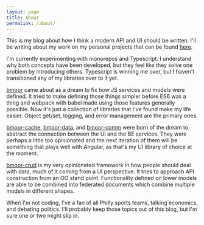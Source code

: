 ```yaml
---
layout: page
title: About
permalink: /about/
---
```


This is my blog about how I think a modern API and UI should be written.  I'll be writing about my work on my personal projects that can be found [here][b-heilman].

I'm currently experimenting with monorepos and Typescript.  I understand why both concepts have been developed, but they feel like they solve one problem by introducing others.  Typescript is winning me over, but I haven't transitioned any of my libraries over to it yet.

[bmoor][bmoor] came about as a dream to fix how JS services and models were defined.  It tried to make defining those things simpler before ES6 was a thing and webpack with babel made using those features generally possible.  Now it's just a collection of libraries that I've found make my life easier.  Object get/set, logging, and error management are the primary ones.

[bmoor-cache][bmoor-cache], [bmoor-data][bmoor-data], and [bmoor-comm][bmoor-comm] were born of the dream to abstract the connection between the UI and the BE services.  They were perhaps a little too opinionated and the next iteration of them will be something that plays well with Angular, as that's my UI library of choice at the moment.

[bmoor-crud][bmoor-crud] is my very opinionated framework in how people should deal with data, much of it coming from a UI perspective.  It tries to approach API construction from an OO stand point.  Functionality defined on lower models are able to be combined into federated documents which combine multiple models in different shapes.

When I'm not coding, I've a fan of all Philly sports teams, talking economics, and debating politics.  I'll probably keep those topics out of this blog, but I'm sure one or two might slip in.

[b-heilman]: https://github.com/b-heilman
[bmoor]: https://github.com/b-heilman/bmoor
[bmoor-data]: https://github.com/b-heilman/bmoo-data
[bmoor-comm]: https://github.com/b-heilman/bmoor-comm
[bmoor-cache]: https://github.com/b-heilman/bmoor-cache
[bmoor-crud]: https://github.com/b-heilman/bmoor-crud